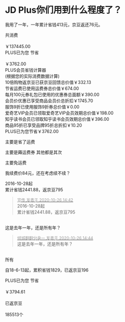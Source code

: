 # JD Plus你们用到什么程度了？


我用了一年，一年累计省钱413元，京豆返还76元。

共消费<br />
<br />
￥137445.00<br />
PLUS已为您 节省<br />
<br />
￥3762.00<br />
PLUS会员省钱计算器<br />
(根据您的实际消费数据计算)<br />
10倍购物返京豆已获京豆回馈总价值￥332.13<br />
节省运费已使用运费券总价值￥674.00<br />
每月100元券礼包已使用的优惠券总面额￥390.00<br />
会员价优惠已享受商品会员价总折扣￥1745.70<br />
服饰9折已使用服饰9折券总价值￥0.00<br />
爱奇艺VIP会员已领取爱奇艺VIP会员效期总价值￥198.00<br />
知乎读书会员已领取知乎读书会员效期总价值￥396.00<br />
商品95折已享受品牌95折总折扣￥10.20<br />
PLUS已为您节省￥3762.00<img id="aimg_MZgxZ" onclick="zoom(this, this.src, 0, 0, 0)" class="zoom" src="https://cdn.jsdelivr.net/gh/hishis/forum-master/public/images/patch.gif" onmouseover="img_onmouseoverfunc(this)" onload="thumbImg(this)" border="0" alt="" />

主要是省了运费<img src="static/image/smiley/default/lol.gif" smilieid="12" border="0" alt="" />

主要是薅运费券 其他都是其次

主要免运费

我续费价84元，还在考虑续不续？

2016-10-28起<br />
累计省钱2441.88，返京豆795

<div class="quote"><blockquote><font size="2"><a href="https://www.hostloc.com/forum.php?mod=redirect&amp;goto=findpost&amp;pid=9354132&amp;ptid=758597" target="_blank"><font color="#999999">宣传 发表于 2020-10-26 14:42</font></a></font><br />
2016-10-28起<br />
累计省钱2441.88，返京豆795</blockquote></div><br />
这是去年一年，还是所有年？

<div class="quote"><blockquote><font size="2"><a href="https://www.hostloc.com/forum.php?mod=redirect&amp;goto=findpost&amp;pid=9354141&amp;ptid=758597" target="_blank"><font color="#999999">倾城翻翻分身一 发表于 2020-10-26 14:44</font></a></font><br />
这是去年一年，还是所有年？</blockquote></div><br />
所有

自18-6-13起，累积省钱1829，已返京豆196<img id="aimg_HOQz7" onclick="zoom(this, this.src, 0, 0, 0)" class="zoom" src="https://cdn.jsdelivr.net/gh/hishis/forum-master/public/images/patch.gif" onmouseover="img_onmouseoverfunc(this)" onload="thumbImg(this)" border="0" alt="" />

PLUS已为您 节省<br />
<br />
￥3794.61<br />
<br />
已返京豆<br />
<br />
185513个
